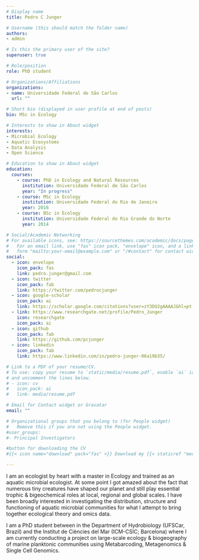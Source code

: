 ```yaml
---
# Display name
title: Pedro C Junger

# Username (this should match the folder name)
authors:
- admin

# Is this the primary user of the site?
superuser: true

# Role/position
role: PhD student

# Organizations/Affiliations
organizations:
- name: Universidade Federal de São Carlos
  url: ""

# Short bio (displayed in user profile at end of posts)
bio: MSc in Ecology

# Interests to show in About widget
interests:
- Microbial Ecology
- Aquatic Ecosystems
- Data Analysis
- Open Science

# Education to show in About widget
education:
  courses:
    - course: PhD in Ecology and Natural Resources
      institution: Universidade Federal de São Carlos
      year: "In progress"
    - course: MSc in Ecology
      institution: Universidade Federal do Rio de Janeiro
      year: 2016
    - course: BSc in Ecology
      institution: Universidade Federal do Rio Grande do Norte
      year: 2014

# Social/Academic Networking
# For available icons, see: https://sourcethemes.com/academic/docs/page-builder/#icons
#   For an email link, use "fas" icon pack, "envelope" icon, and a link in the
#   form "mailto:your-email@example.com" or "/#contact" for contact widget.
social:
  - icon: envelope
    icon_pack: fas
    link: pedro.junger@gmail.com
  - icon: twitter
    icon_pack: fab
    link: https://twitter.com/pedrocjunger
  - icon: google-scholar
    icon_pack: ai
    link: https://scholar.google.com/citations?user=zY3DU2gAAAAJ&hl=pt-BR
  - link: https://www.researchgate.net/profile/Pedro_Junger
    icon: researchgate
    icon_pack: ai
  - icon: github
    icon_pack: fab
    link: https://github.com/pcjunger
  - icon: linkedin
    icon_pack: fab
    link: https://www.linkedin.com/in/pedro-junger-06a19b35/

# Link to a PDF of your resume/CV.
# To use: copy your resume to `static/media/resume.pdf`, enable `ai` icons in `params.toml`, 
# and uncomment the lines below.
# - icon: cv
#   icon_pack: ai
#   link: media/resume.pdf

# Email for Contact widget or Gravatar
email: ""

# Organizational groups that you belong to (for People widget)
#   Remove this if you are not using the People widget.
#user_groups:
#- Principal Investigators

#button for downloading the CV
#{{< icon name="download" pack="fas" >}} Download my {{< staticref "media/demo_resume.pdf" "newtab" >}}resumé{{< /staticref >}}.

---
```

I am an ecologist by heart with a master in Ecology and trained as an aquatic microbial ecologist. At some point I got amazed about the fact that numerous tiny creatures have shaped our planet and still play essential trophic & bigeochemical roles at local, regional and global scales. I have been broadly interested in investigating the distribution, structure and functioning of aquatic microbial communities for what I attempt to bring together ecological theory and omics data.

I am a PhD student between in the Department of Hydrobiology (UFSCar, Brazil) and the Institut de Ciències del Mar (ICM-CSIC; Barcelona) where I am currently conducting a project on large-scale ecology & biogeography of marine planktonic communities using Metabarcoding, Metagenomics & Single Cell Genomics.

